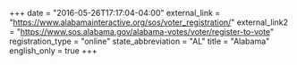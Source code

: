 +++
date = "2016-05-26T17:17:04-04:00"
external_link = "https://www.alabamainteractive.org/sos/voter_registration/"
external_link2 = "https://www.sos.alabama.gov/alabama-votes/voter/register-to-vote"
registration_type = "online"
state_abbreviation = "AL"
title = "Alabama"
english_only = true
+++

